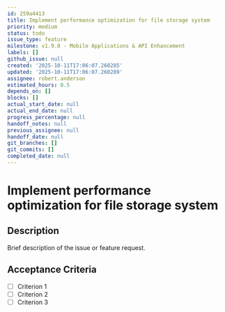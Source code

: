 ```yaml
---
id: 259a4413
title: Implement performance optimization for file storage system
priority: medium
status: todo
issue_type: feature
milestone: v1.9.0 - Mobile Applications & API Enhancement
labels: []
github_issue: null
created: '2025-10-11T17:06:07.260285'
updated: '2025-10-11T17:06:07.260289'
assignee: robert.anderson
estimated_hours: 0.5
depends_on: []
blocks: []
actual_start_date: null
actual_end_date: null
progress_percentage: null
handoff_notes: null
previous_assignee: null
handoff_date: null
git_branches: []
git_commits: []
completed_date: null
---
```


# Implement performance optimization for file storage system

## Description

Brief description of the issue or feature request.

## Acceptance Criteria

- [ ] Criterion 1
- [ ] Criterion 2
- [ ] Criterion 3